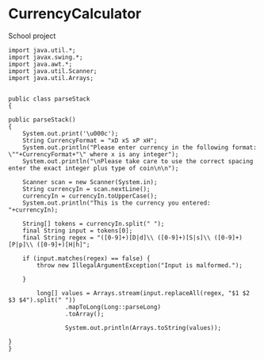 # CurrencyCalculator


School project

    import java.util.*;
    import javax.swing.*;
    import java.awt.*;
    import java.util.Scanner;
    import java.util.Arrays;


    public class parseStack
    {
    
    public parseStack()
    {
        System.out.print('\u000c');
        String CurrencyFormat = "xD xS xP xH";
        System.out.println("Please enter currency in the following format: \""+CurrencyFormat+"\" where x is any integer");
        System.out.println("\nPlease take care to use the correct spacing enter the exact integer plus type of coin\n\n");
         
        Scanner scan = new Scanner(System.in);
        String currencyIn = scan.nextLine();
        currencyIn = currencyIn.toUpperCase();
        System.out.println("This is the currency you entered: "+currencyIn);
        
        String[] tokens = currencyIn.split(" ");
        final String input = tokens[0];
        final String regex = "([0-9]+)[D|d]\\ ([0-9]+)[S|s]\\ ([0-9]+)[P|p]\\ ([0-9]+)[H|h]";

        if (input.matches(regex) == false) {
            throw new IllegalArgumentException("Input is malformed.");
            
        }
        
            long[] values = Arrays.stream(input.replaceAll(regex, "$1 $2 $3 $4").split(" "))
                    .mapToLong(Long::parseLong)
                    .toArray();

                    System.out.println(Arrays.toString(values));
        
    }
    }

